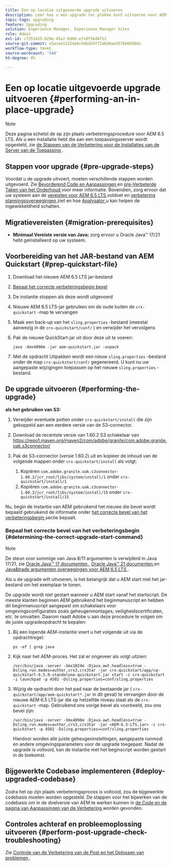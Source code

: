 ```yaml
---
title: Een op locatie uitgevoerde upgrade uitvoeren
description: Leer hoe u een upgrade ter plekke kunt uitvoeren voor AEM 6.5 LTS.
topic-tags: upgrading
feature: Upgrading
solution: Experience Manager, Experience Manager Sites
role: Admin
exl-id: c7351625-b29e-45a7-b966-e7c0f56d4f22
source-git-commit: e5acea11254a6c4dbd24ff2a6d8ae3578b6690da
workflow-type: tm+mt
source-wordcount: '544'
ht-degree: 0%

---
```


# Een op locatie uitgevoerde upgrade uitvoeren {#performing-an-in-place-upgrade}

>[!NOTE]
>
>Deze pagina schetst de op zijn plaats verbeteringsprocedure voor AEM 6.5 LTS. Als u een installatie hebt die aan een toepassingsserver wordt opgesteld, zie [ de Stappen van de Verbetering voor de Installaties van de Server van de Toepassing ](/help/sites-deploying/app-server-upgrade.md).

## Stappen voor upgrade {#pre-upgrade-steps}

Voordat u de upgrade uitvoert, moeten verschillende stappen worden uitgevoerd. Zie [ Bevorderend Code en Aanpassingen ](/help/sites-deploying/upgrading-code-and-customizations.md) en [ pre-Verbeterde Taken van het Onderhoud ](/help/sites-deploying/pre-upgrade-maintenance-tasks.md) voor meer informatie. Bovendien, zorg ervoor dat uw systeem aan de [ vereisten voor AEM 6.5 LTS ](/help/sites-deploying/technical-requirements.md) voldoet en [ verbetering planningsoverwegingen ](/help/sites-deploying/upgrade-planning.md) ziet en hoe [ Analysator ](/help/sites-deploying/pattern-detector.md) u kan helpen de ingewikkeldheid schatten.

<!--Finally, the downtime during the upgrade can be significally reduced by indexing the repository **before** performing the upgrade. For more information, see [Using Offline Reindexing To Reduce Downtime During an Upgrade](/help/sites-deploying/upgrade-offline-reindexing.md)-->

## Migratievereisten {#migration-prerequisites}

* **Minimaal Vereiste versie van Java:** zorg ervoor u Oracle Java™ 17/21 hebt geïnstalleerd op uw systeem.

## Voorbereiding van het JAR-bestand van AEM Quickstart {#prep-quickstart-file}

1. Download het nieuwe AEM 6.5 LTS jar-bestand

1. [Bepaal het correcte verbeteringsbegin bevel](#determining-the-correct-upgrade-start-command)

1. De instantie stoppen als deze wordt uitgevoerd

1. Nieuwe AEM 6.5 LTS-jar gebruiken om de oude buiten de `crx-quickstart` -map te vervangen

1. Maak een back-up van het `sling.properties` -bestand (meestal aanwezig in de `crx-quickstart/conf/` ) en verwijder het vervolgens

1. Pak de nieuwe QuickStart-jar uit door deze uit te voeren:

   ```shell
   java -Xmx4096m -jar aem-quickstart.jar -unpack
   ```

1. Met de opdracht Uitpakken wordt een nieuw `sling.properties` -bestand onder de map `crx-quickstart/conf/` gegenereerd. U kunt nu uw aangepaste wijzigingen toepassen op het nieuwe `sling.properties` -bestand.

<!-- Alexandru: drafting temporarily

## Content Repository Migration {#content-repository-migration}

This migration is not required if you are upgrading from AEM 6.3. For versions older than 6.3, Adobe provides a tool that can be used to migrate the repository to the new version of the Oak Segment Tar present in AEM 6.3. It is provided as part of the quickstart package and is mandatory for any upgrades that will be using TarMK. Upgrades for environments that are using MongoMK do not require repository migration. For more information on what the benefits of the new Segment Tar format are, see the [Migrating to Oak Segment Tar FAQ](/help/sites-deploying/revision-cleanup.md#online-revision-cleanup-frequently-asked-questions).

The actual migration is performed using the standard AEM quickstart jar file, executed with a new `-x crx2oak` option which executes the crx2oak tool to simplify the upgrade and make it more robust.

>[!NOTE]
>
>If you are performing TarMK repository content migration using the CRX2Oak Quickstart extension, you might remove the **samplecontent** runmode by adding the following to the migration command line:
>
>* `--promote-runmode nosamplecontent`
>

To determine the command that you should run, use the following command:

```shell
java -Xmx4096m -jar aem-quickstart.jar -v -x crx2oak -xargs -- --load-profile <<YOUR_PROFILE>> <<ADDITIONAL_FLAGS>>
```

Where `<<YOUR_PROFILE>>` and `<<ADDITIONAL_FLAGS>>` are replaced with the profile and flags listed in the following table:

<table>
 <tbody>
  <tr>
   <td><strong>Source Repository</strong></td>
   <td><strong>Target Repository</strong></td>
   <td><strong>Profile</strong></td>
   <td><strong>Additional Flags</strong><br /> </td>
  </tr>
  <tr>
   <td>crx2 or TarMK with <code>FileDataStore</code></td>
   <td>TarMK</td>
   <td>segment-fds</td>
   <td>See Troubleshooting section below</td>
  </tr>
  <tr>
   <td>crx2</td>
   <td>MongoMK</td>
   <td>mongo-from-crx2 </td>
   <td><code>-T mongo-uri=mongo://mongo-host:mongo-port -T mongo-db=mongo-database-name</code></td>
  </tr>
  <tr>
   <td>TarMK or crx2 with <code>S3DataStore</code></td>
   <td>TarMK</td>
   <td>segment-custom-ds</td>
   <td>See Troubleshooting section below</td>
  </tr>
  <tr>
   <td>TarMK with no datastore</td>
   <td>TarMK</td>
   <td>segment-no-ds</td>
   <td> </td>
  </tr>
  <tr>
   <td>MongoMK</td>
   <td>MongoMK</td>
   <td>No migration is needed</td>
   <td> </td>
  </tr>
 </tbody>
</table>

**Where:**

* `mongo-host` is the MongoDB server IP (for example, 127.0.0.1)

* `mongo-port` is the MongoDB server port (for example: 27017)

* `mongo-database-name` represents the name of the database (for example: aem-author)

**You may also require additional switches for the following scenarios:**

* If you are performing the upgrade on a Windows system where Java memory mapping is not handled correctly, add the `--disable-mmap` parameter to the command.

For additional instructions on using the crx2oak tool, see Using the [CRX2Oak Migration Tool](/help/sites-deploying/using-crx2oak.md). The crx2oak helper JAR can be manually upgraded if needed, by manually replacing it with newer versions after unpacking the quickstart. Its location in the AEM installation folder is: `<aem-install>/crx-quickstart/opt/extensions/crx2oak.jar`. The newest version of the CRX2Oak migration tool is available for download from the Adobe Repository at: [https://repo1.maven.org/maven2/com/adobe/granite/crx2oak/](https://repo1.maven.org/maven2/com/adobe/granite/crx2oak/)

If the migration has completed successfully, the tool will exit with an exit code of zero. Additionally, check for WARN and ERROR messages in the `upgrade.log` file, located under `crx-quickstart/logs` in the AEM installation directory, as these could indicate non-fatal errors that occurred during the migration.

Check the configuration files beneath `crx-quickstart/install` folder. If a migration was necessary these will be updated to reflect the target repository.

**A note on datastores:**

While `FileDataStore` is the new default for AEM 6.3 installations, using an external datastore is not required. While using an external datastore is recommended as a best practice for production deployments, it is not a prerequisite to upgrade. Due to the complexity already present in upgrading AEM, Adobe recommends performing the upgrade without doing a datastore migration. If desired, a datastore migration can be executed afterwards as a separate effort.

## Troubleshooting Migration Issues {#troubleshooting-migration-issues}

Skip this section if you are upgrading from 6.3. While the provided crx2oak profiles should meet the needs of most customers, there are times when additional parameters will be necessary. If you run into an error during your migration, it is possible that there are aspects of your environment that require additional configuration options to be provided. If so, you will likely encounter the following error:

**Checkpoints are not copied, because no external datastore has been specified. This will result in the full repository reindexing on the first start. Use --skip-checkpoints to force the migration or see https://jackrabbit.apache.org/oak/docs/migration.html#Checkpoints_migration for more info.**

For some reason, the migration process needs access to binaries in the datastore and is unable to find it. To specify your datastore configuration, include the following flags in the `<<ADDITIONAL_FLAGS>>` portion of your migration command:

**For S3 datastores:**

```shell
--src-s3config=/path/to/SharedS3DataStore.config --src-s3datastore=/path/to/datastore
```

Where `/path/to/SharedS3DataStore.config` represents the path to your S3 datastore config file and `/path/to/datastore` represents the path to your S3 datastore.

**For File datastores:**

```shell
--src-datastore=/path/to/datastore
```

Where `/path/to/datastore` represents the path to your File Datastore.

-->

## De upgrade uitvoeren {#performing-the-upgrade}

**als het gebruiken van S3:**

1. Verwijder eventuele potten onder `crx-quickstart/install` die zijn gekoppeld aan een eerdere versie van de S3-connector.

1. Download de recentste versie van 1.60.2 S3 schakelaar van [ https://repo1.maven.org/maven2/com/adobe/granite/com.adobe.granite.oak.s3connector/ ](https://repo1.maven.org/maven2/com/adobe/granite/com.adobe.granite.oak.s3connector/) <!-- Alexandru: this is a stub link for now -->

1. Pak de S3-connector (versie 1.60.2) uit en kopieer de inhoud van de volgende mappen onder `crx-quickstart/install` als volgt:

   1. Kopiëren `com.adobe.granite.oak.s3connector-1.60.2/jcr_root/libs/system/install/1` onder `crx-quickstart/install/1`
   1. Kopiëren `com.adobe.granite.oak.s3connector-1.60.2/jcr_root/libs/system/install/15` onder `crx-quickstart/install/15`

Nu, begin de instantie van AEM gebruikend het nieuwe die bevel wordt bepaald gebruikend de informatie onder [ het correcte bevel van het verbeteringsbegin ](#determining-the-correct-upgrade-start-command) sectie bepaalt.

### Bepaal het correcte bevel van het verbeteringsbegin {#determining-the-correct-upgrade-start-command}

>[!NOTE]
>
>De steun voor sommige van Java 8/11 argumenten is verwijderd in Java 17/21, zie [ Oracle Java™ 17 documenten ](https://docs.oracle.com/en/java/javase/17/docs/specs/man/java.html), [ Oracle Java™ 21 documenten ](https://docs.oracle.com/en/java/javase/21/docs/specs/man/java.html) en [ Java&amp;trade argumenten overwegingen voor AEM 6.5 LTS ](/help/sites-deploying/custom-standalone-install.md#java-17-considerations-java-considerations).

Als u de upgrade wilt uitvoeren, is het belangrijk dat u AEM start met het jar-bestand om het exemplaar te tonen.

De upgrade wordt niet gestart wanneer u AEM start vanaf het startscript. De meeste klanten beginnen AEM gebruikend het beginmanuscript en hebben dit beginmanuscript aangepast om schakelaars voor omgevingsconfiguraties zoals geheugenmontages, veiligheidscertificaten, etc. te omvatten. Daarom raadt Adobe u aan deze procedure te volgen om de juiste upgradeopdracht te bepalen:

1. Bij een lopende AEM-instantie voert u het volgende uit via de opdrachtregel:

   ```shell
   ps -ef | grep java
   ```

1. Kijk naar het AEM-proces. Het zal er ongeveer als volgt uitzien:

   ```shell
   /usr/bin/java -server -Xmx1024m -Djava.awt.headless=true -Dsling.run.modes=author,crx3,crx3tar -jar crx-quickstart/app/cq-quickstart-6.5.0-standalone-quickstart.jar start -c crx-quickstart -i launchpad -p 4502 -Dsling.properties=conf/sling.properties
   ```

1. Wijzig de opdracht door het pad naar de bestaande jar ( `crx-quickstart/app/aem-quickstart*.jar` in dit geval) te vervangen door de nieuwe AEM 6.5 LTS-jar die op hetzelfde niveau staat als de `crx-quickstart` -map. Gebruikend ons vorige bevel als voorbeeld, zou ons bevel zijn:

   ```shell
   /usr/bin/java -server -Xmx4096m -Djava.awt.headless=true -Dsling.run.modes=author,crx3,crx3tar -jar <AEM-6.5-LTS.jar> -c crx-quickstart -p 4502 -Dsling.properties=conf/sling.properties
   ```

   Hierdoor worden alle juiste geheugeninstellingen, aangepaste runmodi en andere omgevingsparameters voor de upgrade toegepast. Nadat de upgrade is voltooid, kan de instantie met het beginscript worden gestart in de toekomst.

## Bijgewerkte Codebase implementeren {#deploy-upgraded-codebase}

Zodra het op zijn plaats verbeteringsproces is voltooid, zou de bijgewerkte codebasis moeten worden opgesteld. De stappen voor het bijwerken van de codebasis om in de doelversie van AEM te werken kunnen in [ de Code en de pagina van Aanpassingen van de Verbetering ](/help/sites-deploying/upgrading-code-and-customizations.md) worden gevonden.

## Controles achteraf en probleemoplossing uitvoeren {#perform-post-upgrade-check-troubleshooting}

Zie [ Controle van de Verbetering van de Post en het Oplossen van problemen ](/help/sites-deploying/post-upgrade-checks-and-troubleshooting.md).
